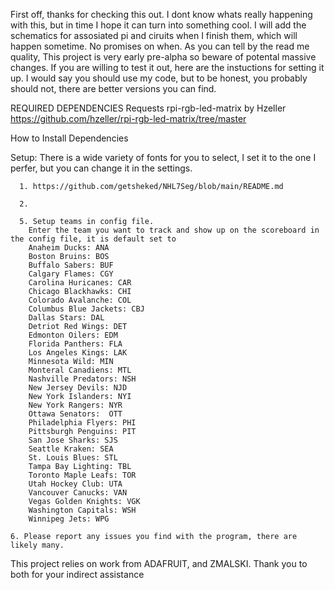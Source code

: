 First off, thanks for checking this out. I dont know whats really happening with this, but in time I hope it can turn into something cool. I will add the schematics for assosiated pi and ciruits when I finish them, which will happen sometime. No promises on when. As you can tell by the read me quality, This project is very early pre-alpha so beware of potental massive changes. If you are willing to test it out, here are the instuctions for setting it up. I would say you should use my code, but to be honest, you probably should not, there are better versions you can find. 

REQUIRED DEPENDENCIES
Requests 
rpi-rgb-led-matrix by Hzeller
     https://github.com/hzeller/rpi-rgb-led-matrix/tree/master

How to Install Dependencies




Setup: 
       There is a wide variety of fonts for you to select, I set it to the one I perfer, but you can change it in the settings. 
     
      1. https://github.com/getsheked/NHL7Seg/blob/main/README.md
     
      2. 
    
      5. Setup teams in config file. 
        Enter the team you want to track and show up on the scoreboard in the config file, it is default set to 
        Anaheim Ducks: ANA 
        Boston Bruins: BOS 
        Buffalo Sabers: BUF 
        Calgary Flames: CGY 
        Carolina Huricanes: CAR 
        Chicago Blackhawks: CHI 
        Colorado Avalanche: COL 
        Columbus Blue Jackets: CBJ 
        Dallas Stars: DAL 
        Detriot Red Wings: DET 
        Edmonton Oilers: EDM 
        Florida Panthers: FLA 
        Los Angeles Kings: LAK 
        Minnesota Wild: MIN 
        Monteral Canadiens: MTL 
        Nashville Predators: NSH 
        New Jersey Devils: NJD 
        New York Islanders: NYI 
        New York Rangers: NYR 
        Ottawa Senators:  OTT 
        Philadelphia Flyers: PHI 
        Pittsburgh Penguins: PIT 
        San Jose Sharks: SJS 
        Seattle Kraken: SEA 
        St. Louis Blues: STL 
        Tampa Bay Lighting: TBL 
        Toronto Maple Leafs: TOR
        Utah Hockey Club: UTA 
        Vancouver Canucks: VAN 
        Vegas Golden Knights: VGK 
        Washington Capitals: WSH 
        Winnipeg Jets: WPG 
        
    6. Please report any issues you find with the program, there are likely many. 

This project relies on work from ADAFRUIT, and ZMALSKI. Thank you to both for your indirect assistance

